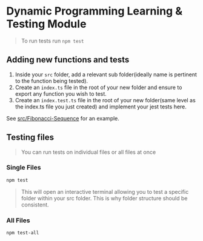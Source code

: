 # Dynamic Programming Learning & Testing Module

> To run tests run `npm test`

## Adding new functions and tests

1. Inside your `src` folder, add a relevant sub folder(ideally name is pertinent to the function being tested).
2. Create an `index.ts` file in the root of your new folder and ensure to export any function you wish to test.
3. Create an `index.test.ts` file in the root of your new folder(same level as the index.ts file you just created) and implement your jest tests here.

See [src/Fibonacci-Sequence](src/Fibonacci-Sequence) for an example.

## Testing files

> You can run tests on individual files or all files at once

### Single Files

```bash
npm test
```

> This will open an interactive terminal allowing you to test a specific folder within your src folder. This is why folder structure should be consistent.

### All Files

```bash
npm test-all
```
